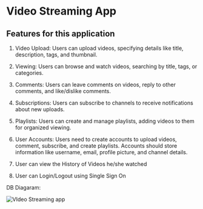 # Video Streaming App 

## Features for this application

1. Video Upload: Users can upload videos, specifying details like title, description, tags, and thumbnail.

1. Viewing: Users can browse and watch videos, searching by title, tags, or categories.

1. Comments: Users can leave comments on videos, reply to other comments, and like/dislike comments.

1. Subscriptions: Users can subscribe to channels to receive notifications about new uploads.

1. Playlists: Users can create and manage playlists, adding videos to them for organized viewing.

1. User Accounts: Users need to create accounts to upload videos, comment, subscribe, and create playlists. Accounts should store information like username, email, profile picture, and channel details.

1. User can view the History of Videos he/she watched

1. User can Login/Logout using Single Sign On

DB Diagaram: 

![VIdeo Streaming app](https://github.com/iamr-kg/video-streaming/assets/129980069/97c66fd5-954a-4ef5-b2d9-dfb25455af41)

